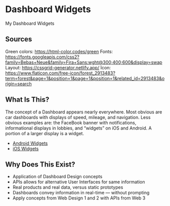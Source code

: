 # Dashboard Widgets
My Dashboard Widgets

## Sources
Green colors: https://html-color.codes/green
Fonts: https://fonts.googleapis.com/css2?family=Bebas+Neue&family=Fira+Sans:wght@300;400;600&display=swap
Layout: https://cssgrid-generator.netlify.app/
Icon: https://www.flaticon.com/free-icon/forest_2913483?term=forest&page=1&position=1&page=1&position=1&related_id=2913483&origin=search

## What Is This?
The concept of a Dashboard appears nearly everywhere. Most obvious are car dashboards with displays of speed, mileage, and navigation. Less obvious examples are: the FaceBook banner with notifications, informational displays in lobbies, and “widgets” on iOS and Android. A portion of a larger display is a widget.

* [Android Widgets](https://developer.android.com/guide/topics/appwidgets/overview)
* [iOS Widgets](https://www.imore.com/widgets-ios-8-explained)

## Why Does This Exist?
* Application of Dashboard Design concepts
* APIs allows for alternative User Interfaces for same information
* Real products and real data, versus static prototypes
* Dashboards convey information in real-time — without prompting
* Apply concepts from Web Design 1 and 2 with APIs from Web 3

